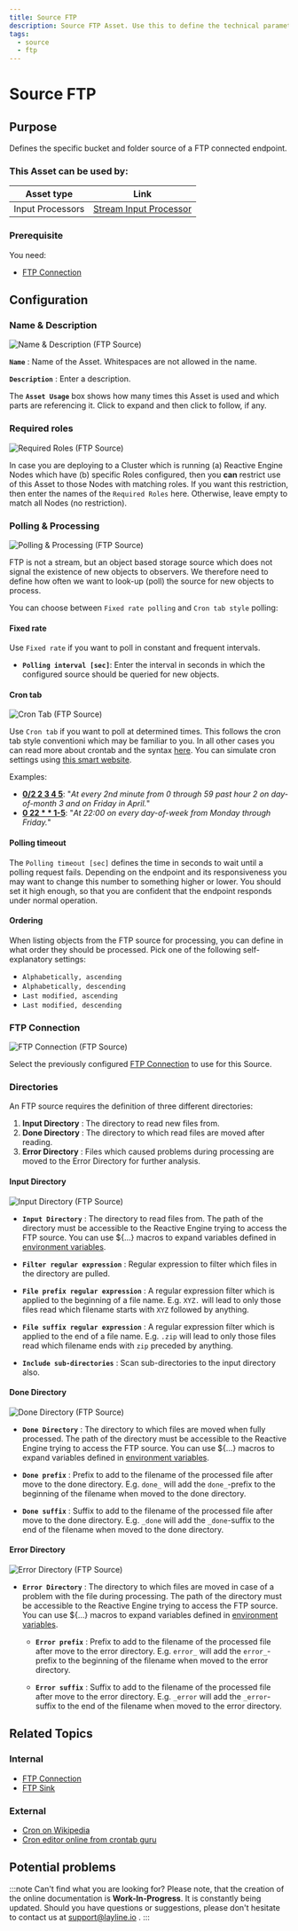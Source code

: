```yaml
---
title: Source FTP
description: Source FTP Asset. Use this to define the technical parameters for an FTP source.
tags:
  - source
  - ftp
---
```


# Source FTP

## Purpose

Defines the specific bucket and folder source of a FTP connected endpoint.

### This Asset can be used by:

| Asset type       | Link                                                                       |
|------------------|----------------------------------------------------------------------------|
| Input Processors | [Stream Input Processor](/docs/assets/processors-input/asset-input-stream) |

### Prerequisite

You need:

* [FTP Connection](/docs/assets/connections/asset-connection-ftp)

## Configuration

### Name & Description

![](.asset-source-ftp_images/dfb72d7a.png "Name & Description (FTP Source)")

**`Name`** : Name of the Asset. Whitespaces are not allowed in the name.

**`Description`** : Enter a description.

The **`Asset Usage`** box shows how many times this Asset is used and which parts are referencing it. Click to expand and then click to follow, if any.

### Required roles

![](.asset-source-ftp_images/c2e6ec39.png "Required Roles (FTP Source)")

In case you are deploying to a Cluster which is running (a) Reactive Engine Nodes which have (b) specific Roles configured, then you **can** restrict use of this Asset to those Nodes with matching
roles.
If you want this restriction, then enter the names of the `Required Roles` here. Otherwise, leave empty to match all Nodes (no restriction).

### Polling & Processing

![](.asset-source-ftp_images/874d07cc.png "Polling & Processing (FTP Source)")

FTP is not a stream, but an object based storage source which does not signal the existence of new objects to observers.
We therefore need to define how often we want to look-up (poll) the source for new objects to process.

You can choose between `Fixed rate polling` and `Cron tab style` polling:

#### Fixed rate

Use `Fixed rate` if you want to poll in constant and frequent intervals.

* **`Polling interval [sec]`**: Enter the interval in seconds in which the configured source should be queried for new objects.

#### Cron tab

![](.asset-source-ftp_images/e1e03d17.png "Cron Tab (FTP Source)")

Use `Cron tab` if you want to poll at determined times. This follows the cron tab style conventioni which may be familiar to you.
In all other cases you can read more about crontab and the syntax [here](https://en.wikipedia.org/wiki/Cron).
You can simulate cron settings using [this smart website](https://crontab.guru/).

Examples:

* **[0/2 2 3 4 5](https://crontab.guru/#0/2_2_3_4_5)**: "_At every 2nd minute from 0 through 59 past hour 2 on day-of-month 3 and on Friday in April._"
* **[0 22 * * 1-5](https://crontab.guru/#0_22_*_*_1-5)**: "_At 22:00 on every day-of-week from Monday through Friday._"

#### Polling timeout

The `Polling timeout [sec]` defines the time in seconds to wait until a polling request fails.
Depending on the endpoint and its responsiveness you may want to change this number to something higher or lower.
You should set it high enough, so that you are confident that the endpoint responds under normal operation.

#### Ordering

When listing objects from the FTP source for processing, you can define in what order they should be processed.
Pick one of the following self-explanatory settings:

* `Alphabetically, ascending`
* `Alphabetically, descending`
* `Last modified, ascending`
* `Last modified, descending`

### FTP Connection

![](.asset-source-ftp_images/df31d8ca.png "FTP Connection (FTP Source)")

Select the previously configured [FTP Connection](/docs/assets/connections/asset-connection-ftp) to use for this Source.

### Directories

An FTP source requires the definition of three different directories:

1. **Input Directory** : The directory to read new files from.
2. **Done Directory** : The directory to which read files are moved after reading.
3. **Error Directory** : Files which caused problems during processing are moved to the Error Directory for further analysis.

#### Input Directory

![](.asset-source-ftp_images/28329641.png "Input Directory (FTP Source)")

* **`Input Directory`** : The directory to read files from.
  The path of the directory must be accessible to the Reactive Engine trying to access the FTP source.
  You can use ${...} macros to expand variables defined in [environment variables](/docs/assets/resources/asset-resource-environment).

* **`Filter regular expression`** : Regular expression to filter which files in the directory are pulled.

* **`File prefix regular expression`** : A regular expression filter which is applied to the beginning of a file name.
  E.g. `XYZ.` will lead to only those files read which filename starts with `XYZ` followed by anything.

* **`File suffix regular expression`** : A regular expression filter which is applied to the end of a file name.
  E.g. `.zip` will lead to only those files read which filename ends with `zip` preceded by anything.

* **`Include sub-directories`** : Scan sub-directories to the input directory also.

#### Done Directory

![](.asset-source-ftp_images/f998e9fe.png "Done Directory (FTP Source)")

* **`Done Directory`** : The directory to which files are moved when fully processed.
  The path of the directory must be accessible to the Reactive Engine trying to access the FTP source.
  You can use ${...} macros to expand variables defined in [environment variables](/docs/assets/resources/asset-resource-environment).

* **`Done prefix`** : Prefix to add to the filename of the processed file after move to the done directory.
  E.g. `done_` will add the `done_`-prefix to the beginning of the filename when moved to the done directory.

* **`Done suffix`** : Suffix to add to the filename of the processed file after move to the done directory.
  E.g. `_done` will add the `_done`-suffix to the end of the filename when moved to the done directory.

#### Error Directory

![](.asset-source-ftp_images/4bf00b82.png "Error Directory (FTP Source)")

* **`Error Directory`** : The directory to which files are moved in case of a problem with the file during processing.
  The path of the directory must be accessible to the Reactive Engine trying to access the FTP source.
  You can use ${...} macros to expand variables defined in [environment variables](/docs/assets/resources/asset-resource-environment).

    * **`Error prefix`** : Prefix to add to the filename of the processed file after move to the error directory.
      E.g. `error_` will add the `error_`-prefix to the beginning of the filename when moved to the error directory.

    * **`Error suffix`** : Suffix to add to the filename of the processed file after move to the error directory.
      E.g. `_error` will add the `_error`-suffix to the end of the filename when moved to the error directory.

## Related Topics

### Internal

* [FTP Connection](/docs/assets/connections/asset-connection-ftp)
* [FTP Sink](/docs/assets/sinks/asset-sink-ftp)

### External

* [Cron on Wikipedia](https://en.wikipedia.org/wiki/Cron)
* [Cron editor online from crontab guru](https://crontab.guru/)

## Potential problems

:::note Can't find what you are looking for?
Please note, that the creation of the online documentation is **Work-In-Progress**. It is constantly being updated.
Should you have questions or suggestions, please don't hesitate to contact us at support@layline.io .
:::

